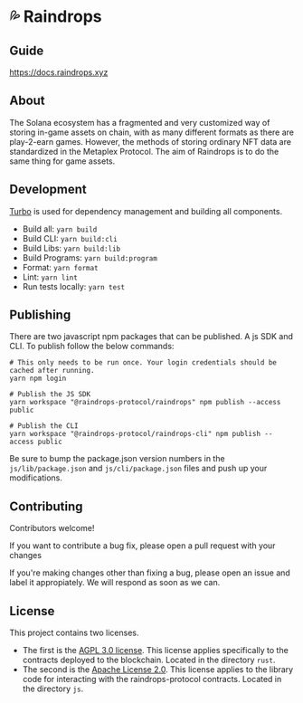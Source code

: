 # 💦 Raindrops

## Guide

https://docs.raindrops.xyz

## About

The Solana ecosystem has a fragmented and very customized way of storing in-game assets on chain, with as many different formats as there are play-2-earn games. However, the methods of storing ordinary NFT data are standardized in the Metaplex Protocol. The aim of Raindrops is to do the same thing for game assets.

## Development 

[Turbo](https://turborepo.org/) is used for dependency management and building all components.

- Build all: `yarn build`
- Build CLI: `yarn build:cli`
- Build Libs: `yarn build:lib`
- Build Programs: `yarn build:program`
- Format: `yarn format`
- Lint: `yarn lint`
- Run tests locally: `yarn test`

## Publishing

There are two javascript npm packages that can be published. A js SDK and CLI. To publish follow the below commands:

```
# This only needs to be run once. Your login credentials should be cached after running.
yarn npm login

# Publish the JS SDK
yarn workspace "@raindrops-protocol/raindrops" npm publish --access public

# Publish the CLI
yarn workspace "@raindrops-protocol/raindrops-cli" npm publish --access public
```

Be sure to bump the package.json version numbers in the `js/lib/package.json` and `js/cli/package.json` files and push up your modifications.

## Contributing

Contributors welcome!

If you want to contribute a bug fix, please open a pull request with your changes

If you're making changes other than fixing a bug, please open an issue and label it appropiately. We will respond as soon as we can.

## License

This project contains two licenses.

- The first is the [AGPL 3.0 license](rust/LICENSE). This license applies specifically to the contracts deployed to the blockchain. Located in the directory `rust`.
- The second is the [Apache License 2.0](js/LICENSE). This license applies to the library code for interacting with the raindrops-protocol contracts. Located in the directory `js`.
